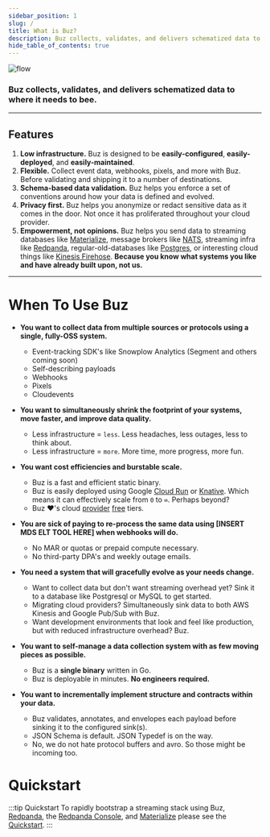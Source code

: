 ```yaml
---
sidebar_position: 1
slug: /
title: What is Buz?
description: Buz collects, validates, and delivers schematized data to wherever it needs to bee.
hide_table_of_contents: true
---
```



![flow](../../static/img/buzflow.png)

### Buz collects, validates, and delivers schematized data to where it needs to bee.

***

## Features

1. **Low infrastructure.** Buz is designed to be **easily-configured**, **easily-deployed**, and **easily-maintained**.
2. **Flexible.** Collect event data, webhooks, pixels, and more with Buz. Before validating and shipping it to a number of destinations.
3. **Schema-based data validation.** Buz helps you enforce a set of conventions around how your data is defined and evolved.
4. **Privacy first.** Buz helps you anonymize or redact sensitive data as it comes in the door. Not once it has proliferated throughout your cloud provider.
5. **Empowerment, not opinions.** Buz helps you send data to streaming databases like [Materialize](https://materialize.com/), message brokers like [NATS](https://nats.io/), streaming infra like [Redpanda](https://redpanda.com/), regular-old-databases like [Postgres](https://www.postgresql.org/), or interesting cloud things like [Kinesis Firehose](https://aws.amazon.com/kinesis/data-firehose/). **Because you know what systems you like and have already built upon, not us.**
***

# When To Use Buz
- **You want to collect data from multiple sources or protocols using a single, fully-OSS system.**
    - Event-tracking SDK's like Snowplow Analytics (Segment and others coming soon)
    - Self-describing payloads
    - Webhooks
    - Pixels
    - Cloudevents

- **You want to simultaneously shrink the footprint of your systems, move faster, and improve data quality.**
    - Less infrastructure = `less`. Less headaches, less outages, less to think about.
    - Less infrastructure = `more`. More time, more progress, more fun.

- **You want cost efficiencies and burstable scale.**
    - Buz is a fast and efficient static binary.
    - Buz is easily deployed using Google [Cloud Run](https://cloud.google.com/run) or [Knative](https://knative.dev/docs/). Which means it can effectively scale from `0` to `∞`. Perhaps beyond?
    - Buz ❤️'s cloud [provider](https://cloud.google.com/free/docs/gcp-free-tier/#cloud-run) [free](https://aws.amazon.com/free/?all-free-tier.sort-by=item.additionalFields.SortRank&all-free-tier.sort-order=asc&awsf.Free%20Tier%20Types=*all&awsf.Free%20Tier%20Categories=*all) tiers.

- **You are sick of paying to re-process the same data using [INSERT MDS ELT TOOL HERE] when webhooks will do.**
    - No MAR or quotas or prepaid compute necessary.
    - No third-party DPA's and weekly outage emails.

- **You need a system that will gracefully evolve as your needs change.**
    - Want to collect data but don't want streaming overhead yet? Sink it to a database like Postgresql or MySQL to get started.
    - Migrating cloud providers? Simultaneously sink data to both AWS Kinesis and Google Pub/Sub with Buz.
    - Want development environments that look and feel like production, but with reduced infrastructure overhead? Buz.

- **You want to self-manage a data collection system with as few moving pieces as possible.**
    - Buz is a **single binary** written in Go.
    - Buz is deployable in minutes. **No engineers required.**

- **You want to incrementally implement structure and contracts within your data.**
    - Buz validates, annotates, and envelopes each payload before sinking it to the configured sink(s).
    - JSON Schema is default. JSON Typedef is on the way.
    - No, we do not hate protocol buffers and avro. So those might be incoming too.


# Quickstart

:::tip Quickstart
To rapidly bootstrap a streaming stack using Buz, [Redpanda](https://github.com/redpanda-data/), the [Redpanda Console](https://github.com/redpanda-data/console), and [Materialize](https://github.com/MaterializeInc/materialize) please see the [Quickstart](/examples/quickstart).
:::
